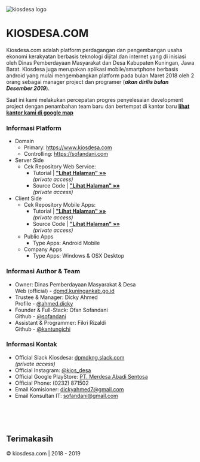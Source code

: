 ![kiosdesa logo](https://i.pinimg.com/564x/c4/17/ad/c417adcccc9ac7b572492ca2bdef46d1.jpg)

# KIOSDESA.COM

Kiosdesa.com adalah platform perdagangan dan pengembangan usaha ekonomi kerakyatan berbasis teknologi dijital dan internet yang di inisiasi oleh Dinas Pemberdayaan Masyarakat dan Desa Kabupaten Kuningan, Jawa Barat. Kiosdesa juga merupakan aplikasi mobile/smartphone berbasis android yang mulai mengembangkan platform pada bulan Maret 2018 oleh 2 orang sebagai manager project dan programer (_**akan dirilis bulan Desember 2019**_).

Saat ini kami melakukan percepatan progres penyelesaian development project dengan penambahan team baru dan bertempat di kantor baru **[lihat kantor kami di google map](https://goo.gl/maps/4gt3oT9uzXp)**

### Informasi Platform
- Domain
  - Primary: https://www.kiosdesa.com
  - Controlling: https://sofandani.com
- Server Side
  - Cek Repository Web Service:
    - Tutorial | **["Lihat Halaman" &raquo;&raquo;](https://github.com/kiosdesacom/v2/blob/master/README.md)**
      <br/>_(private access)_
    - Source Code | **["Lihat Halaman" &raquo;&raquo;](https://github.com/kiosdesacom/v2)**
      <br/>_(private access)_
- Client Side
  - Cek Repository Mobile Apps:
    - Tutorial | **[ "Lihat Halaman" &raquo;&raquo;](https://github.com/kiosdesacom/mobile/blob/master/README.md)**
      <br/>_(private access)_
    - Source Code | **[ "Lihat Halaman" &raquo;&raquo;](https://github.com/kiosdesacom/mobile)**
      <br/>_(private access)_
  - Public Apps
    - Type Apps: Android Mobile
  - Company Apps
    - Type Apps: Windows & OSX Desktop
    
### Informasi Author & Team
- Owner: Dinas Pemberdayaan Masyarakat & Desa
  <br />
  Web (official) - [dpmd.kuningankab.go.id](https://dpmd.kuningankab.go.id/)
- Trustee & Manager: Dicky Ahmed
  <br />
  Profile - [@ahmed.dicky](https://www.facebook.com/ahmed.dicky)
- Founder & Full-Stack: Ofan Sofandani
  <br />
  Github - [@sofandani](https://github.com/sofandani)
- Assistant & Programmer: Fikri Rizaldi
  <br />
  Github - [@kantungichi](https://github.com/kantungichi)

### Informasi Kontak
- Official Slack Kiosdesa: [dpmdkng.slack.com](https://dpmdkng.slack.com)
  <br/>_(private access)_
- Official Instagram: [@kios_desa](https://instagram.com/kios_desa)
- Official Google PlayStore: [PT. Merdesa Abadi Sentosa](https://play.google.com/store/apps/developer?id=Merdesa+Abadi+Sentosa)
- Official Phone: (0232) 871502
- Email Komisioner: [dickyahmed7@gmail.com](mailto:dickyahmed7@gmail.com)
- Email Konsultan IT: [sofandani@gmail.com](mailto:sofandani@gmail.com)

  
<br/>
<br/>
<br/>

## Terimakasih
&copy; kiosdesa.com | 2018 - 2019
